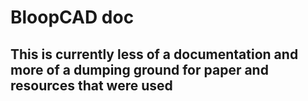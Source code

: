 # BloopCAD doc

## This is currently less of a documentation and more of a dumping ground for paper and resources that were used
